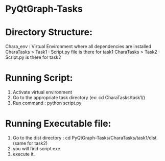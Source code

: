 # PyQtGraph-Tasks

# Directory Structure:
Chara_env : Virtual Environment where all dependencies are installed
CharaTasks > Task1 : Script.py file is there for task1 
CharaTasks > Task2 : Script.py is there for task2

# Running Script: 
1. Activate virtual environment
2. Go to the appropriate task directory (ex: cd CharaTasks/task1/)
3. Run command : python script.py

# Running Executable file:
1. Go to the dist directory : cd PyQtGraph-Tasks/CharaTasks/task1/dist  (same for task2)
2. you will find script.exe
3. execute it.







